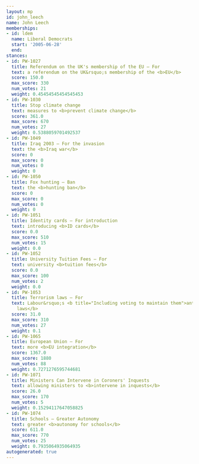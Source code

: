 ```yaml
---
layout: mp
id: john_leech
name: John Leech
memberships:
- id: ldem
  name: Liberal Democrats
  start: '2005-06-28'
  end: 
stances:
- id: PW-1027
  title: Referendum on the UK's membership of the EU — For
  text: a referendum on the UK&rsquo;s membership of the <b>EU</b>
  score: 150.0
  max_score: 330
  num_votes: 21
  weight: 0.45454545454545453
- id: PW-1030
  title: Stop climate change
  text: measures to <b>prevent climate change</b>
  score: 361.0
  max_score: 670
  num_votes: 27
  weight: 0.5388059701492537
- id: PW-1049
  title: Iraq 2003 — For the invasion
  text: the <b>Iraq war</b>
  score: 0
  max_score: 0
  num_votes: 0
  weight: 0
- id: PW-1050
  title: Fox hunting — Ban
  text: the <b>hunting ban</b>
  score: 0
  max_score: 0
  num_votes: 0
  weight: 0
- id: PW-1051
  title: Identity cards — For introduction
  text: introducing <b>ID cards</b>
  score: 0.0
  max_score: 510
  num_votes: 15
  weight: 0.0
- id: PW-1052
  title: University Tuition Fees — For
  text: university <b>tuition fees</b>
  score: 0.0
  max_score: 100
  num_votes: 2
  weight: 0.0
- id: PW-1053
  title: Terrorism laws — For
  text: Labour&rsquo;s <b title="Including voting to maintain them">anti-terrorism
    laws</b>
  score: 31.0
  max_score: 310
  num_votes: 27
  weight: 0.1
- id: PW-1065
  title: European Union — For
  text: more <b>EU integration</b>
  score: 1367.0
  max_score: 1880
  num_votes: 88
  weight: 0.7271276595744681
- id: PW-1071
  title: Ministers Can Intervene in Coroners' Inquests
  text: allowing ministers to <b>intervene in inquests</b>
  score: 26.0
  max_score: 170
  num_votes: 5
  weight: 0.15294117647058825
- id: PW-1074
  title: Schools — Greater Autonomy
  text: greater <b>autonomy for schools</b>
  score: 611.0
  max_score: 770
  num_votes: 25
  weight: 0.7935064935064935
autogenerated: true
---
```

